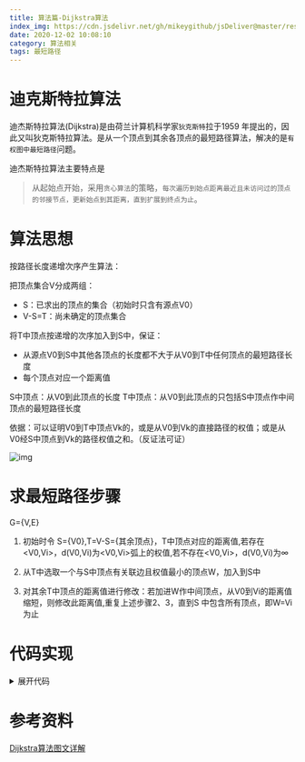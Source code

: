 ```yaml
---
title: 算法篇-Dijkstra算法
index_img: https://cdn.jsdelivr.net/gh/mikeygithub/jsDeliver@master/resource/img/Dijkstra.png
date: 2020-12-02 10:08:10
category: 算法相关
tags: 最短路径
---
```


# 迪克斯特拉算法

迪杰斯特拉算法(Dijkstra)是由荷兰计算机科学家`狄克斯特`拉于1959 年提出的，因此又叫狄克斯特拉算法。是从一个顶点到其余各顶点的最短路径算法，解决的是`有权图中最短路径`问题。

迪杰斯特拉算法主要特点是

>从起始点开始，采用`贪心算法`的策略，`每次遍历到始点距离最近且未访问过的顶点的邻接节点，更新始点到其距离，直到扩展到终点为止`。

# 算法思想

按路径长度递增次序产生算法：

把顶点集合V分成两组： 
- S：已求出的顶点的集合（初始时只含有源点V0） 
- V-S=T：尚未确定的顶点集合 

将T中顶点按递增的次序加入到S中，保证： 
- 从源点V0到S中其他各顶点的长度都不大于从V0到T中任何顶点的最短路径长度  
- 每个顶点对应一个距离值 

S中顶点：从V0到此顶点的长度 
T中顶点：从V0到此顶点的只包括S中顶点作中间顶点的最短路径长度  

依据：可以证明V0到T中顶点Vk的，或是从V0到Vk的直接路径的权值；或是从V0经S中顶点到Vk的路径权值之和。（反证法可证）

![img](https://cdn.jsdelivr.net/gh/mikeygithub/jsDeliver@master/resource/img/dijkstra-1.gif)


# 求最短路径步骤 

G={V,E}

1. 初始时令 S={V0},T=V-S={其余顶点}，T中顶点对应的距离值,若存在<V0,Vi>，d(V0,Vi)为<V0,Vi>弧上的权值,若不存在<V0,Vi>，d(V0,Vi)为∞ 

2. 从T中选取一个与S中顶点有关联边且权值最小的顶点W，加入到S中  

3. 对其余T中顶点的距离值进行修改：若加进W作中间顶点，从V0到Vi的距离值缩短，则修改此距离值,重复上述步骤2、3，直到S  中包含所有顶点，即W=Vi为止 


# 代码实现

<details>
  <summary><span>展开代码</span></summary>
  <br>

```java

```
</details>

# 参考资料

[Dijkstra算法图文详解](https://blog.csdn.net/lbperfect123/article/details/84281300)


